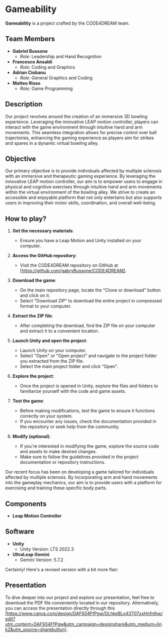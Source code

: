 # Gameability

**Gameability** is a project crafted by the CODE4DREAM team.

## Team Members

- **Gabriel Bussone**
  - *Role:* Leadership and Hand Recognition
- **Francesco Ansaldi**
  - *Role:* Coding and Graphics
- **Adrian Ciobanu**
  - *Role:* General Graphics and Coding
- **Matteo Risso**
  - *Role:* Game Programming

## Description

Our project revolves around the creation of an immersive 3D bowling experience. Leveraging the innovative LEAP motion controller, players can interact with the game environment through intuitive hand and arm movements. This seamless integration allows for precise control over ball trajectories, enhancing the gaming experience as players aim for strikes and spares in a dynamic virtual bowling alley.

## Objective

Our primary objective is to provide individuals affected by multiple sclerosis with an immersive and therapeutic gaming experience. By leveraging the innovative LEAP motion controller, our aim is to empower users to engage in physical and cognitive exercises through intuitive hand and arm movements within the virtual environment of the bowling alley. We strive to create an accessible and enjoyable platform that not only entertains but also supports users in improving their motor skills, coordination, and overall well-being.

## How to play?

1. **Get the necessary materials**:
   - Ensure you have a Leap Motion and Unity installed on your computer.

2. **Access the GitHub repository**:
   - Visit the CODE4DREAM repository on GitHub at [https://github.com/gabryBussone/CODE4DREAM].

3. **Download the game**:
   - On the main repository page, locate the "Clone or download" button and click on it.
   - Select "Download ZIP" to download the entire project in compressed format to your computer.

4. **Extract the ZIP file**:
   - After completing the download, find the ZIP file on your computer and extract it to a convenient location.

5. **Launch Unity and open the project**:
   - Launch Unity on your computer.
   - Select "Open" or "Open project" and navigate to the project folder you extracted from the ZIP file.
   - Select the main project folder and click "Open".

6. **Explore the project**:
   - Once the project is opened in Unity, explore the files and folders to familiarize yourself with the code and game assets.

7. **Test the game**:
   - Before making modifications, test the game to ensure it functions correctly on your system.
   - If you encounter any issues, check the documentation provided in the repository or seek help from the community.

8. **Modify (optional)**:
   - If you're interested in modifying the game, explore the source code and assets to make desired changes.
   - Make sure to follow the guidelines provided in the project documentation or repository instructions.


Our recent focus has been on developing a game tailored for individuals affected by multiple sclerosis. By incorporating arm and hand movements into the gameplay mechanics, our aim is to provide users with a platform for exercising and training these specific body parts.

## Components

- **Leap Motion Controller**

## Software

- **Unity**
  - Unity Version: LTS 2022.3
- **UltraLeap Gemini**
  - Gemini Version: 5.7.2
 
Certainly! Here's a revised version with a bit more flair:

## Presentation
To dive deeper into our project and explore our presentation, feel free to download the PDF file conveniently located in our repository. Alternatively, you can access the presentation directly through this [https://www.canva.com/design/DAF934FfPgw/DLhkeBLo43T07xxHnfnlhw/edit?utm_content=DAF934FfPgw&utm_campaign=designshare&utm_medium=link2&utm_source=sharebutton].

